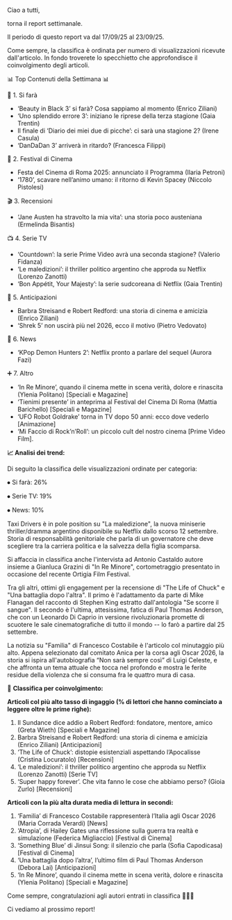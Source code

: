 Ciao a tutti,

torna il report settimanale.

Il periodo di questo report va dal 17/09/25 al 23/09/25.

Come sempre, la classifica è ordinata per numero di visualizzazioni ricevute dall'articolo. In fondo troverete lo specchietto che approfondisce il coinvolgimento degli articoli.



📊 Top Contenuti della Settimana 📊



🔎 1. Si farà

* ‘Beauty in Black 3’ si farà? Cosa sappiamo al momento (Enrico Ziliani)
* ‘Uno splendido errore 3’: iniziano le riprese della terza stagione (Gaia Trentin)
* Il finale di ‘Diario dei miei due di picche’: ci sarà una stagione 2? (Irene Casula)
* ‘DanDaDan 3’ arriverà in ritardo? (Francesca Filippi)





🎉 2. Festival di Cinema

* Festa del Cinema di Roma 2025: annunciato il Programma (Ilaria Petroni)
* ‘1780’, scavare nell’animo umano: il ritorno di Kevin Spacey (Niccolo Pistolesi)



🎬 3. Recensioni

* ‘Jane Austen ha stravolto la mia vita’: una storia poco austeniana (Ermelinda Bisantis)



📺 4. Serie TV

* ‘Countdown’: la serie Prime Video avrà una seconda stagione? (Valerio Fidanza)
* ‘Le maledizioni’: il thriller politico argentino che approda su Netflix (Lorenzo Zanotti)
* ‘Bon Appétit, Your Majesty’: la serie sudcoreana di Netflix (Gaia Trentin) 



🔮 5. Anticipazioni

* Barbra Streisand e Robert Redford: una storia di cinema e amicizia (Enrico Ziliani)
* ‘Shrek 5’ non uscirà più nel 2026, ecco il motivo (Pietro Vedovato)



📰 6. News

* ‘KPop Demon Hunters 2’: Netflix pronto a parlare del sequel (Aurora Fazi)



➕ 7. Altro

* ‘In Re Minore’, quando il cinema mette in scena verità, dolore e rinascita (Ylenia Politano) \[Speciali e Magazine]
* ‘Tienimi presente’ in anteprima al Festival del Cinema Di Roma (Mattia Barichello) \[Speciali e Magazine]
* ‘UFO Robot Goldrake’ torna in TV dopo 50 anni: ecco dove vederlo \[Animazione]
* ‘Mi Faccio di Rock’n’Roll’: un piccolo cult del nostro cinema \[Prime Video Film].







**📈 Analisi dei trend:**



Di seguito la classifica delle visualizzazioni ordinate per categoria:

⦁	Si farà: 26%

⦁	Serie TV: 19%

⦁	News: 10%





Taxi Drivers è in pole position su "La maledizione", la nuova miniserie thriller/dramma argentino disponibile su Netflix dallo scorso 12 settembre. Storia di responsabilità genitoriale che parla di un governatore che deve scegliere tra la carriera politica e la salvezza della figlia scomparsa. 



Si affaccia in classifica anche l'intervista ad Antonio Castaldo autore insieme a Gianluca Grazini di "In Re Minore", cortometraggio presentato in occasione del recente Ortigia Film Festival.



Tra gli altri, ottimi gli engagement per la recensione di "The Life of Chuck" e "Una battaglia dopo l'altra". Il primo è l'adattamento da parte di Mike Flanagan del racconto di Stephen King estratto dall'antologia "Se scorre il sangue". Il secondo è l'ultima, attesissima, fatica di Paul Thomas Anderson, che con un Leonardo Di Caprio in versione rivoluzionaria promette di scuotere le sale cinematografiche di tutto il mondo -- lo farò a partire dal 25 settembre.



La notizia su "Familia" di Francesco Costabile è l'articolo col minutaggio più alto. Appena selezionato dal comitato Anica per la corsa agli Oscar 2026, la storia si ispira all'autobiografia “Non sarà sempre così” di Luigi Celeste, e che affronta un tema attuale che tocca nel profondo e mostra le ferite residue della violenza che si consuma fra le quattro mura di casa.	





🎪 **Classifica per coinvolgimento:**



**Articoli col più alto tasso di ingaggio (% di lettori che hanno cominciato a leggere oltre le prime righe):**

1. Il Sundance dice addio a Robert Redford: fondatore, mentore, amico (Greta Wieth) \[Speciali e Magazine]
2. Barbra Streisand e Robert Redford: una storia di cinema e amicizia (Enrico Ziliani) \[Anticipazioni]
3. ‘The Life of Chuck’: distopie esistenziali aspettando l’Apocalisse (Cristina Locuratolo) \[Recensioni]
4. ‘Le maledizioni’: il thriller politico argentino che approda su Netflix (Lorenzo Zanotti) \[Serie TV]
5. ‘Super happy forever’. Che vita fanno le cose che abbiamo perso? (Gioia Zurlo) \[Recensioni]







**Articoli con la più alta durata media di lettura in secondi:**

1. ‘Familia’ di Francesco Costabile rappresenterà l’Italia agli Oscar 2026 (Maria Corrada Verardi) \[News]
2. ‘Atropia’, di Hailey Gates una riflessione sulla guerra tra realtà e simulazione (Federica Migliaccio) \[Festival di Cinema]
3. ‘Something Blue’ di Jinsui Song: il silenzio che parla (Sofia Capodicasa) \[Festival di Cinema]
4. ‘Una battaglia dopo l’altra’, l’ultimo film di Paul Thomas Anderson (Debora Lai) \[Anticipazioni]
5. ‘In Re Minore’, quando il cinema mette in scena verità, dolore e rinascita (Ylenia Politano) \[Speciali e Magazine]



Come sempre, congratulazioni agli autori entrati in classifica 👏👏👏

Ci vediamo al prossimo report!















 

 

